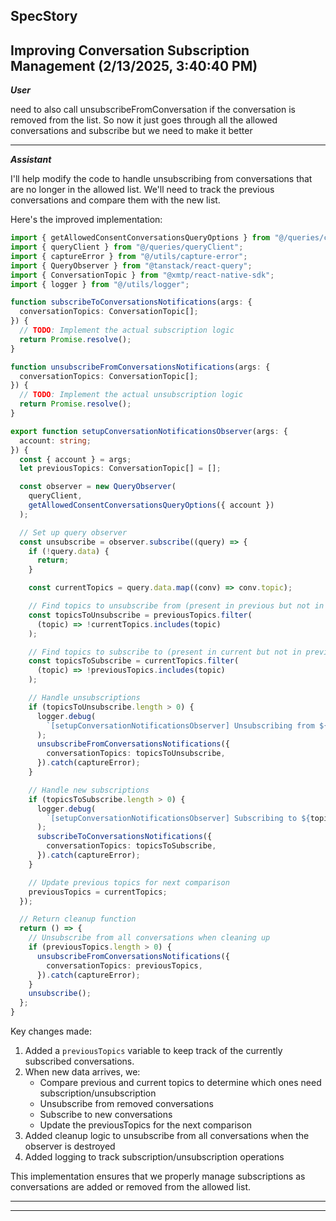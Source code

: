 ## SpecStory

## Improving Conversation Subscription Management (2/13/2025, 3:40:40 PM)

_**User**_

need to also call unsubscribeFromConversation if the conversation is removed from the list. So now it just goes through all the allowed conversations and subscribe but we need to make it better

---

_**Assistant**_

I'll help modify the code to handle unsubscribing from conversations that are no longer in the allowed list. We'll need to track the previous conversations and compare them with the new list.

Here's the improved implementation:

```typescript:features/notifications/notifications-conversations-subscriptions.ts
import { getAllowedConsentConversationsQueryOptions } from "@/queries/conversations-allowed-consent-query";
import { queryClient } from "@/queries/queryClient";
import { captureError } from "@/utils/capture-error";
import { QueryObserver } from "@tanstack/react-query";
import { ConversationTopic } from "@xmtp/react-native-sdk";
import { logger } from "@/utils/logger";

function subscribeToConversationsNotifications(args: {
  conversationTopics: ConversationTopic[];
}) {
  // TODO: Implement the actual subscription logic
  return Promise.resolve();
}

function unsubscribeFromConversationsNotifications(args: {
  conversationTopics: ConversationTopic[];
}) {
  // TODO: Implement the actual unsubscription logic
  return Promise.resolve();
}

export function setupConversationNotificationsObserver(args: {
  account: string;
}) {
  const { account } = args;
  let previousTopics: ConversationTopic[] = [];

  const observer = new QueryObserver(
    queryClient,
    getAllowedConsentConversationsQueryOptions({ account })
  );

  // Set up query observer
  const unsubscribe = observer.subscribe((query) => {
    if (!query.data) {
      return;
    }

    const currentTopics = query.data.map((conv) => conv.topic);

    // Find topics to unsubscribe from (present in previous but not in current)
    const topicsToUnsubscribe = previousTopics.filter(
      (topic) => !currentTopics.includes(topic)
    );

    // Find topics to subscribe to (present in current but not in previous)
    const topicsToSubscribe = currentTopics.filter(
      (topic) => !previousTopics.includes(topic)
    );

    // Handle unsubscriptions
    if (topicsToUnsubscribe.length > 0) {
      logger.debug(
        `[setupConversationNotificationsObserver] Unsubscribing from ${topicsToUnsubscribe.length} conversations`
      );
      unsubscribeFromConversationsNotifications({
        conversationTopics: topicsToUnsubscribe,
      }).catch(captureError);
    }

    // Handle new subscriptions
    if (topicsToSubscribe.length > 0) {
      logger.debug(
        `[setupConversationNotificationsObserver] Subscribing to ${topicsToSubscribe.length} conversations`
      );
      subscribeToConversationsNotifications({
        conversationTopics: topicsToSubscribe,
      }).catch(captureError);
    }

    // Update previous topics for next comparison
    previousTopics = currentTopics;
  });

  // Return cleanup function
  return () => {
    // Unsubscribe from all conversations when cleaning up
    if (previousTopics.length > 0) {
      unsubscribeFromConversationsNotifications({
        conversationTopics: previousTopics,
      }).catch(captureError);
    }
    unsubscribe();
  };
}
```

Key changes made:

1. Added a `previousTopics` variable to keep track of the currently subscribed conversations.
2. When new data arrives, we:
   - Compare previous and current topics to determine which ones need subscription/unsubscription
   - Unsubscribe from removed conversations
   - Subscribe to new conversations
   - Update the previousTopics for the next comparison
3. Added cleanup logic to unsubscribe from all conversations when the observer is destroyed
4. Added logging to track subscription/unsubscription operations

This implementation ensures that we properly manage subscriptions as conversations are added or removed from the allowed list.

---



---

